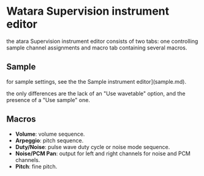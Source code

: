 # Watara Supervision instrument editor

the atara Supervision instrument editor consists of two tabs: one controlling sample channel assignments and macro tab containing several macros.

## Sample

for sample settings, see the the Sample instrument editor](sample.md).

the only differences are the lack of an "Use wavetable" option, and the presence of a "Use sample" one.

## Macros

- **Volume**: volume sequence.
- **Arpeggio**: pitch sequence.
- **Duty/Noise**: pulse wave duty cycle or noise mode sequence.
- **Noise/PCM Pan**: output for left and right channels for noise and PCM channels.
- **Pitch**: fine pitch.
